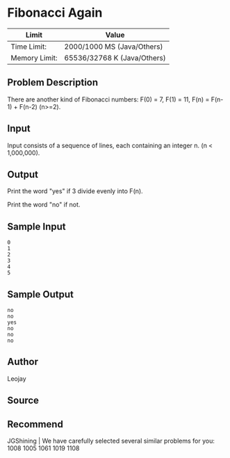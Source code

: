 # Fibonacci Again

|Limit|Value|
|---|---|
|Time Limit: |2000/1000 MS (Java/Others)|
|Memory Limit: |65536/32768 K (Java/Others)|

## Problem Description

There are another kind of Fibonacci numbers: F(0) = 7, F(1) = 11, F(n) = F(n-1) + F(n-2) (n>=2).

## Input

Input consists of a sequence of lines, each containing an integer n. (n < 1,000,000).

## Output

Print the word "yes" if 3 divide evenly into F(n).

Print the word "no" if not.

## Sample Input

```
0
1
2
3
4
5
```

## Sample Output

```
no
no
yes
no
no
no

```

## Author

Leojay

## Source



## Recommend

JGShining   |   We have carefully selected several similar problems for you:  1008 1005 1061 1019 1108 

